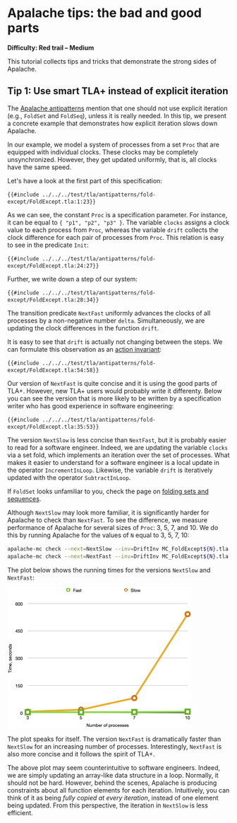 # Apalache tips: the bad and good parts

**Difficulty: Red trail – Medium**

This tutorial collects tips and tricks that demonstrate the strong sides of
Apalache.

## <a name="fold-except"></a>Tip 1: Use smart TLA+ instead of explicit iteration

The [Apalache
antipatterns](../apalache/antipatterns.html#incremental-computation) mention
that one should not use explicit iteration (e.g., `FoldSet` and `FoldSeq`),
unless it is really needed. In this tip, we present a concrete example
that demonstrates how explicit iteration slows down Apalache.

In our example, we model a system of processes from a set `Proc` that are
equipped with individual clocks. These clocks may be completely unsynchronized.
However, they get updated uniformly, that is, all clocks have the same speed.

Let's have a look at the first part of this specification:

```tla
{{#include ../../../test/tla/antipatterns/fold-except/FoldExcept.tla:1:23}}
```

As we can see, the constant `Proc` is a specification parameter. For instance,
it can be equal to `{ "p1", "p2", "p3" }`. The variable `clocks` assigns a
clock value to each process from `Proc`, whereas the variable `drift` collects
the clock difference for each pair of processes from `Proc`. This relation
is easy to see in the predicate `Init`:

```tla
{{#include ../../../test/tla/antipatterns/fold-except/FoldExcept.tla:24:27}}
```

Further, we write down a step of our system:

```tla
{{#include ../../../test/tla/antipatterns/fold-except/FoldExcept.tla:28:34}}
```

The transition predicate `NextFast` uniformly advances the clocks of all
processes by a non-negative number `delta`. Simultaneously, we are updating the
clock differences in the function `drift`.

It is easy to see that `drift` is actually not changing between the steps.  We
can formulate this observation as an [action
invariant](../apalache/principles/invariants.html#action-invariants):

```tla
{{#include ../../../test/tla/antipatterns/fold-except/FoldExcept.tla:54:58}}
```

Our version of `NextFast` is quite concise and it is using the good parts of
TLA+. However, new TLA+ users would probably write it differenty. Below you
can see the version that is more likely to be written by a specification
writer who has good experience in software engineering:

```tla
{{#include ../../../test/tla/antipatterns/fold-except/FoldExcept.tla:35:53}}
```

The version `NextSlow` is less concise than `NextFast`, but it is probably easier to
read for a software engineer. Indeed, we are updating the variable `clocks` via
a set fold, which implements an iteration over the set of processes. What makes
it easier to understand for a software engineer is a local update in the
operator `IncrementInLoop`. Likewise, the variable `drift` is iteratively
updated with the operator `SubtractInLoop`.

If `FoldSet` looks unfamiliar to you, check the page on [folding sets and
sequences](../apalache/principles/folds.html).

Although `NextSlow` may look more familiar, it is significantly harder for
Apalache to check than `NextFast`. To see the difference, we measure
performance of Apalache for several sizes of `Proc`: 3, 5, 7, and 10. We do
this by running Apalache for the values of `N` equal to 3, 5, 7, 10:

```sh
apalache-mc check --next=NextSlow --inv=DriftInv MC_FoldExcept${N}.tla
apalache-mc check --next=NextFast --inv=DriftInv MC_FoldExcept${N}.tla
```

The plot below shows the running times for the versions `NextSlow` and
`NextFast`:

![Running times](./img/times.png)

The plot speaks for itself. The version `NextFast` is dramatically faster than
`NextSlow` for an increasing number of processes. Interestingly, `NextFast` is also more concise and it follows
the spirit of TLA+.

The above plot may seem counterintuitive to software engineers. Indeed, we are
simply updating an array-like data structure in a loop. Normally, it should not
be hard. However, behind the scenes,
Apalache is producing constraints about all function elements for each
iteration. Intuitively, you can think of it as being *fully copied at every
iteration*, instead of one element being updated. From this perspective, the
iteration in `NextSlow` is less efficient.


